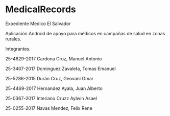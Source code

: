 # MedicalRecords
Expediente Medico El Salvador 

Aplicación Android de apoyo para médicos en campañas de salud en zonas rurales.

Integrantes.

25-4629-2017 Cardona Cruz, Manuel Antonio

25-3407-2017 Dominguez Zavaleta, Tomas Emanuel

25-5286-2015 Durán Cruz, Geovani Omar

25-4469-2017 Hernandez Ayala, Juan Alberto

25-0367-2017 Interiano Cruzz Aylwin Asael
 
25-0255-2017  Navas Mendez, Felix Rene

